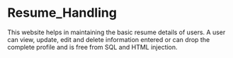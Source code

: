# Resume_Handling
This website helps in maintaining the basic resume details of users. A user can view, update, edit and delete information entered or can drop the complete profile and is free from SQL and HTML injection.
